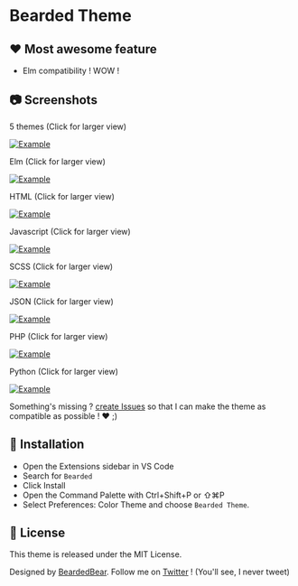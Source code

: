 # Bearded Theme

## ❤️ Most awesome feature

- Elm compatibility ! WOW !

## 📷 Screenshots

5 themes (Click for larger view)

<a href="https://raw.githubusercontent.com/BeardedBear/bearded-theme/master/themes.png" target="_BLANK">
<img alt="Example" src="https://raw.githubusercontent.com/BeardedBear/bearded-theme/master/themes.png">
</a>

Elm (Click for larger view)

<a href="https://raw.githubusercontent.com/BeardedBear/bearded-theme/master/syntax-elm.png" target="_BLANK">
<img alt="Example" src="https://raw.githubusercontent.com/BeardedBear/bearded-theme/master/syntax-elm.png">
</a>

HTML (Click for larger view)

<a href="https://raw.githubusercontent.com/BeardedBear/bearded-theme/master/syntax-html.png" target="_BLANK">
<img alt="Example" src="https://raw.githubusercontent.com/BeardedBear/bearded-theme/master/syntax-html.png">
</a>

Javascript (Click for larger view)

<a href="https://raw.githubusercontent.com/BeardedBear/bearded-theme/master/syntax-javascript.png" target="_BLANK">
<img alt="Example" src="https://raw.githubusercontent.com/BeardedBear/bearded-theme/master/syntax-javascript.png">
</a>

SCSS (Click for larger view)

<a href="https://raw.githubusercontent.com/BeardedBear/bearded-theme/master/syntax-scss.png" target="_BLANK">
<img alt="Example" src="https://raw.githubusercontent.com/BeardedBear/bearded-theme/master/syntax-scss.png">
</a>

JSON (Click for larger view)

<a href="https://raw.githubusercontent.com/BeardedBear/bearded-theme/master/syntax-json.png" target="_BLANK">
<img alt="Example" src="https://raw.githubusercontent.com/BeardedBear/bearded-theme/master/syntax-json.png">
</a>

PHP (Click for larger view)

<a href="https://raw.githubusercontent.com/BeardedBear/bearded-theme/master/syntax-php.png" target="_BLANK">
<img alt="Example" src="https://raw.githubusercontent.com/BeardedBear/bearded-theme/master/syntax-php.png">
</a>

Python (Click for larger view)

<a href="https://raw.githubusercontent.com/BeardedBear/bearded-theme/master/syntax-python.png" target="_BLANK">
<img alt="Example" src="https://raw.githubusercontent.com/BeardedBear/bearded-theme/master/syntax-python.png">
</a>

Something's missing ? [create Issues](https://github.com/BeardedBear/BeardedTheme/issues) so that I can make the theme as compatible as possible ! ❤️ ;)

## 🚀 Installation

- Open the Extensions sidebar in VS Code
- Search for `Bearded`
- Click Install
- Open the Command Palette with Ctrl+Shift+P or ⇧⌘P
- Select Preferences: Color Theme and choose `Bearded Theme`.

## 📄 License

This theme is released under the MIT License.

Designed by [BeardedBear](https://github.com/BeardedBear).
Follow me on [Twitter](https://twitter.com/Bearded__Bear) ! (You'll see, I never tweet)
